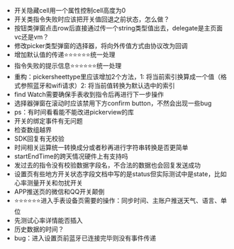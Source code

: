 * 开关隐藏cell用一个属性控制cell高度为0
* 开关类指令失败时应该把开关值回退之前状态，怎么做？
* 按钮类弹窗点击row后直接通过传一个string类型值出去，delegate是主页面vc还是vm？
* 修改picker类型弹窗的选择器，将向外传值方式由协议改为回调
* 增加默认值的传递⭐️⭐️⭐️⭐️⭐️⭐️统一处理
* 指令失败的提示信息⭐️⭐️⭐️⭐️⭐️⭐️统一处理
* 重构：pickersheettype里应该增加2个方法，1: 将当前索引换算成一个值（格式参照蓝牙和wifi请求）2: 将当前值转换为默认选中的索引
* find Watch需要确保手表收到指令后再进行下一步操作
* 选择器弹窗在滚动时应该禁用下方confirm button，不然会出现一些bug
* ps：有时间看看能不能改进pickerview的库
* 开关的绑定事件有无问题
* 检查数组越界
* SDK回复有无校验
* 时间相关运算统一转换成分或者秒再进行字符串转换是否更简单
* startEndTime的跨天情况硬件上有支持吗
* 发过去的指令没有校验数据字段名，不合法的数据也会回复发送成功
* 设置页有些地方开关状态字段文档中写的是status但实际测试中是state，比如心率测量开关和勿扰开关
* APP推送页的微信和QQ开关颠倒
* ⭐️⭐️⭐️⭐️⭐️⭐️进入手表设备页需要的操作：同步时间、主账户推送天气、语言、单位
* 先测试心率详情能否插入
* 历史数据的时间？
* bug：进入设置页前蓝牙已连接完毕则没有事件传递
